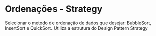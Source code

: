 # Ordenações - Strategy
Selecionar o metodo de ordenação de dados que desejar: BubbleSort, InsertSort e QuickSort. Utiliza a estrutura do Design Pattern Strategy
